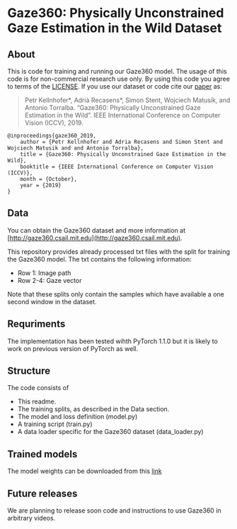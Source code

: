 # Gaze360: Physically Unconstrained Gaze Estimation in the Wild Dataset

## About

This is code for training and running our Gaze360 model. The usage of this code is for non-commercial research use only. By using this code you agree to terms of the [LICENSE](https://github.com/Erkil1452/gaze360/blob/master/LICENSE.md). If you use our dataset or code cite our [paper](x) as:

 > Petr Kellnhofer*, Adrià Recasens*, Simon Stent, Wojciech Matusik, and Antonio Torralba. “Gaze360: Physically Unconstrained Gaze Estimation in the Wild”. IEEE International Conference on Computer Vision (ICCV), 2019.

```
@inproceedings{gaze360_2019,
    author = {Petr Kellnhofer and Adria Recasens and Simon Stent and Wojciech Matusik and and Antonio Torralba},
    title = {Gaze360: Physically Unconstrained Gaze Estimation in the Wild},
    booktitle = {IEEE International Conference on Computer Vision (ICCV)},
    month = {October},
    year = {2019}
}
```

## Data
You can obtain the Gaze360 dataset and more information at [http://gaze360.csail.mit.edu](http://gaze360.csail.mit.edu). 

This repository provides already processed txt files with the split for training the Gaze360 model. The txt contains the following information:
* Row 1: Image path
* Row 2-4: Gaze vector

Note that these splits only contain the samples which have available a one second window in the dataset.

## Requriments
The implementation has been tested wihth PyTorch 1.1.0 but it is likely to work on previous version of PyTorch as well.


## Structure

The code consists of
- This readme.
- The training splits, as described in the Data section.
- The model and loss definition (model.py)
- A training script (train.py)
- A data loader specific for the Gaze360 dataset (data_loader.py)

## Trained models

The model weights can be downloaded from this [link](http://gaze360.csail.mit.edu/files/gaze360_model.pth.tar)

## Future releases
We are planning to release soon code and instructions to use Gaze360 in arbitrary videos. 